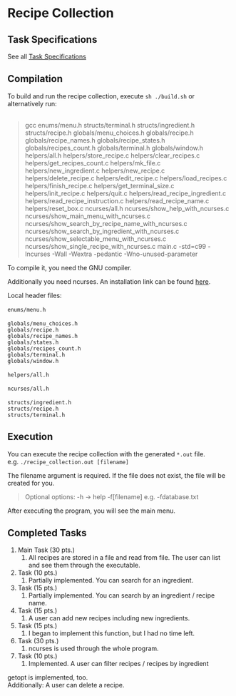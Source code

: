 # Recipe Collection

## Task Specifications

See all [Task Specifications](./task_specification.md)

## Compilation

To build and run the recipe collection, execute `sh ./build.sh` or alternatively run:<br><br>
>gcc enums/menu.h structs/terminal.h structs/ingredient.h structs/recipe.h globals/menu_choices.h globals/recipe.h globals/recipe_names.h globals/recipe_states.h globals/recipes_count.h globals/terminal.h globals/window.h helpers/all.h helpers/store_recipe.c helpers/clear_recipes.c helpers/get_recipes_count.c helpers/mk_file.c helpers/new_ingredient.c helpers/new_recipe.c helpers/delete_recipe.c helpers/edit_recipe.c helpers/load_recipes.c helpers/finish_recipe.c helpers/get_terminal_size.c helpers/init_recipe.c helpers/quit.c helpers/read_recipe_ingredient.c helpers/read_recipe_instruction.c helpers/read_recipe_name.c helpers/reset_box.c ncurses/all.h ncurses/show_help_with_ncurses.c ncurses/show_main_menu_with_ncurses.c ncurses/show_search_by_recipe_name_with_ncurses.c ncurses/show_search_by_ingredient_with_ncurses.c ncurses/show_selectable_menu_with_ncurses.c ncurses/show_single_recipe_with_ncurses.c main.c -std=c99 -lncurses -Wall -Wextra -pedantic -Wno-unused-parameter

To compile it, you need the GNU compiler.

Additionally you need ncurses. An installation link can be found [here](https://www.cyberciti.biz/faq/linux-install-ncurses-library-headers-on-debian-ubuntu-centos-fedora/).

Local header files:<br><br>
`enums/menu.h`<br>
<br>
`globals/menu_choices.h`<br>
`globals/recipe.h`<br>
`globals/recipe_names.h`<br>
`globals/states.h`<br>
`globals/recipes_count.h`<br>
`globals/terminal.h`<br>
`globals/window.h`<br>
<br>
`helpers/all.h`<br>
<br>
`ncurses/all.h`<br>
<br>
`structs/ingredient.h`<br>
`structs/recipe.h`<br>
`structs/terminal.h`<br>

## Execution

You can execute the recipe collection with the generated `*.out` file.<br>
e.g. `./recipe_collection.out [filename]`

The filename argument is required. If the file does not exist, the file will be created for you.

> Optional options:
> -h -> help
> -f[filename] e.g. -fdatabase.txt

After executing the program, you will see the main menu.

## Completed Tasks

1. Main Task (30 pts.)
   1. All recipes are stored in a file and read from file. The user can list and see them through the executable.
2. Task (10 pts.)
   1. Partially implemented. You can search for an ingredient.
3. Task (15 pts.)
   1. Partially implemented. You can search by an ingredient / recipe name.
4. Task (15 pts.)
   1. A user can add new recipes including new ingredients.
5. Task (15 pts.)
   1. I began to implement this function, but I had no time left.
6. Task (30 pts.)
   1. ncurses is used through the whole program.
7. Task (10 pts.)
   1. Implemented. A user can filter recipes / recipes by ingredient

getopt is implemented, too.<br>
Additionally: A user can delete a recipe.